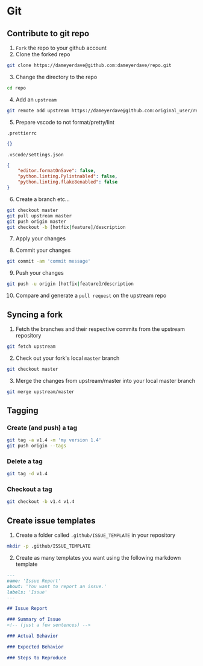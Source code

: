# Git

## Contribute to git repo

1. `Fork` the repo to your github account
2. Clone the forked repo

```bash
git clone https://dameyerdave@github.com:dameyerdave/repo.git
```

3. Change the directory to the repo

```bash
cd repo
```

4. Add an `upstream`

```bash
git remote add upstream https://dameyerdave@github.com:original_user/repo.git
```

5. Prepare vscode to not format/pretty/lint

`.prettierrc`

```json
{}
```

`.vscode/settings.json`

```json
{
    "editor.formatOnSave": false,
    "python.linting.Pylintnabled": false,
    "python.linting.flake8enabled": false
}
```

6. Create a branch etc...

```bash
git checkout master
git pull upstream master
git push origin master
git checkout -b [hotfix|feature]/description
```

7. Apply your changes

8. Commit your changes

```bash
git commit -am 'commit message'
```

9. Push your changes

```bash
git push -u origin [hotfix|feature]/description
```

10. Compare and generate a `pull request` on the upstream repo

## Syncing a fork

1. Fetch the branches and their respective commits from the upstream repository

```bash
git fetch upstream
```

2. Check out your fork's local `master` branch

```bash
git checkout master
```

3. Merge the changes from upstream/master into your local master branch

```bash
git merge upstream/master
```

## Tagging

### Create (and push) a tag

```bash
git tag -a v1.4 -m 'my version 1.4'
git push origin --tags
```

### Delete a tag

```bash
git tag -d v1.4
```

### Checkout a tag

```bash
git checkout -b v1.4 v1.4
```

## Create issue templates

1. Create a folder called `.github/ISSUE_TEMPLATE` in your repository

```bash
mkdir -p .github/ISSUE_TEMPLATE
```

2. Create as many templates you want using the following markdown template

```md
---
name: 'Issue Report'
about: 'You want to report an issue.'
labels: 'Issue'
---

## Issue Report

### Summary of Issue 
<!-- (just a few sentences) -->

### Actual Behavior

### Expected Behavior

### Steps to Reproduce
```

